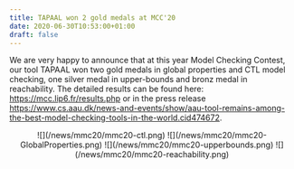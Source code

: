 ```yaml
---
title: TAPAAL won 2 gold medals at MCC'20
date: 2020-06-30T10:53:00+01:00
draft: false
---
```


We are very happy to announce that at this year Model Checking Contest, our tool TAPAAL won two gold medals in global properties and CTL model checking, 
one silver medal in upper-bounds and bronz medal in reachability. The detailed results can be found here: https://mcc.lip6.fr/results.php
or in the press release https://www.cs.aau.dk/news-and-events/show/aau-tool-remains-among-the-best-model-checking-tools-in-the-world.cid474672.

<center>
![](/news/mmc20/mmc20-ctl.png)
![](/news/mmc20/mmc20-GlobalProperties.png)
![](/news/mmc20/mmc20-upperbounds.png)
![](/news/mmc20/mmc20-reachability.png)
</center>
